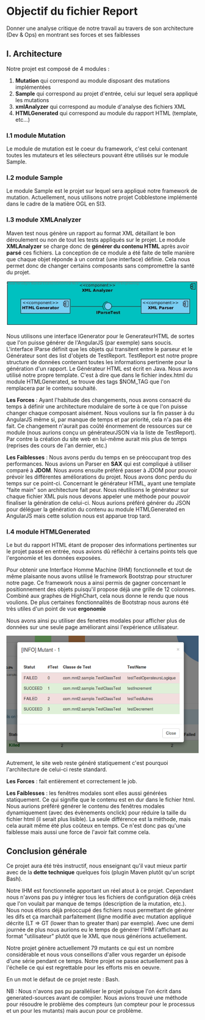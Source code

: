 # Objectif du fichier Report

Donner une analyse critique de notre travail au travers de son architecture (Dev & Ops) en montrant ses forces et ses faiblesses

## I. Architecture

Notre projet est composé de 4 modules :

1. **Mutation** qui correspond au module disposant des mutations implémentées
2. **Sample** qui correspond au projet d'entrée, celui sur lequel sera appliqué les mutations
3. **xmlAnalyzer** qui correspond au module d'analyse des fichiers XML
4. **HTMLGenerated** qui correspond au module du rapport HTML (template, etc...)

### I.1 module Mutation

Le module de mutation est le coeur du framework, c'est celui contenant toutes les mutateurs et les sélecteurs pouvant être
utilisés sur le module Sample.


### I.2 module Sample

Le module Sample est le projet sur lequel sera appliqué notre framework de mutation. Actuellement, nous utilisons notre 
projet Cobblestone implémenté dans le cadre de la matière OGL en SI3.

### I.3 module XMLAnalyzer

Maven test nous génère un rapport au format XML détaillant le bon déroulement ou non de tout les tests appliqués sur le projet.
Le module **XMLAnalyzer** se charge donc de **générer du contenu HTML** après avoir **parsé** ces fichiers. La conception de
ce module a été faite de telle manière que chaque objet réponde à un contrat (une interface) définie. Cela nous permet donc
de changer certains composants sans compromettre la santé du projet.

![fenetreModale](./Ressources/images/CompoHTML.jpg)

Nous utilisons une interface IGenerator pour le GenerateurHTML de sortes que l'on puisse générer de l'AngularJS (par exemple)
sans soucis. L'interface IParse définit que les objets qui transitent entre le parseur et le Générateur sont des list d'objets
de TestReport. TestReport est notre propre structure de données contenant toutes les informations pertinente pour la génération
d'un rapport. Le Générateur HTML est écrit en Java. Nous avons utilisé notre propre template. C'est à dire que dans le fichier
index.html du module HTMLGenerated, se trouve des tags $NOM_TAG que l'on remplacera par le contenu souhaité. 


**Les Forces** : Ayant l'habitude des changements, nous avons consacré du temps à définir une architecture
modulaire de sorte à ce que l'on puisse changer chaque composant aisément. Nous voulions sur la fin passer à du AngularJS même si,
par manque de temps et par priorité, cela n'a pas été fait. Ce changement n'aurait pas coûté énormement de ressources sur ce module (nous aurions
conçu un générateurJSON via la liste de TestReport).
Par contre la création du site web en lui-même aurait mis plus de temps (reprises des cours de l'an dernier, etc.)


**Les Faiblesses** : Nous avons perdu du temps en se préoccupant trop des performances. Nous avions un Parser en **SAX** qui est
compliqué à utiliser comparé à **JDOM**. Nous avons ensuite préféré passer à JDOM pour pouvoir prévoir les différentes améliorations du projet.
Nous avons donc perdu du temps sur ce point-ci. Concernant le générateur HTML, ayant une template "faite main" son architecture fait peur.
Nous réutilisons le générateur sur chaque fichier XML puis nous devons appeler une méthode pour pouvoir finaliser la génération de celui-ci.
Nous aurions préféré générer du JSON pour déléguer la génération du contenu au module HTMLGenerated en AngularJS mais cette
solution nous est apparue trop tard.

### I.4 module HTMLGenerated

Le but du rapport HTML étant de proposer des informations pertinentes sur le projet passé en entrée, nous avions dû
réfléchir à certains points tels que l'ergonomie et les données exposées. 


Pour obtenir une Interface Homme Machine (IHM) fonctionnelle et tout de même plaisante nous avons utilisé le framework
Bootstrap pour structurer notre page. Ce framework nous a ainsi permis de gagner concernant le positionnement des objets
puisqu'il propose déjà une grille de 12 colonnes. Combiné aux graphes de HighChart, cela nous donne le rendu que nous voulions.
De plus certaines fonctionnalités de Bootstrap nous aurons été très utiles d'un point de vue **ergonomie**

Nous avons ainsi pu utiliser des fenetres modales pour afficher plus de données sur une seule page améliorant ainsi
l'expérience utilisateur.

![fenetreModale](./Ressources/images/fenetreModale.png)

Autrement, le site web reste généré statiquement c'est pourquoi l'architecture de celui-ci reste standard.



**Les Forces** : fait entièrement et correctement le job.


**Les Faiblesses** : les fenêtres modales sont elles aussi générées statiquement. Ce qui signifie que le contenu est en dur
dans le fichier html. Nous aurions préféré générer le contenu des fenêtres modales dynamiquement (avec des évènements onclick)
pour réduire la taille du fichier html (il serait plus lisible). La seule différence est la méthode, mais cela aurait même été plus
coûteux en temps. Ce n'est donc pas qu'une faiblesse mais aussi une force de l'avoir fait comme cela.



## Conclusion générale
 
Ce projet aura été très instructif, nous enseignant qu'il vaut mieux partir avec de la **dette technique** quelques fois 
(plugin Maven plutôt qu'un script Bash).
 
Notre IHM est fonctionnelle apportant un réel atout à ce projet. Cependant nous n'avons pas pu y intégrer tous les fichiers
de configuration déjà créés que l'on voulait par manque de temps (description de la mutation, etc.). Nous nous étions déjà
préoccupé des fichiers nous permettant de générer les difs et ça marchait parfaitement (ligne modifié avec mutation appliqué
décrite (LT => GT (lower than to greater than) par exemple). Avec une demi journée de plus nous aurions eu le temps de
générer l'IHM l'affichant au format "utilisateur" plutôt que le XML que nous générions actuellement.

Notre projet génère actuellement 79 mutants ce qui est un nombre considérable et nous vous conseillons d'aller vous regarder
un épisode d'une série pendant ce temps. Notre projet ne passe actuellement pas à l'échelle ce qui est regrettable pour les
efforts mis en oeuvre.
 
En un mot le défaut de ce projet reste : Bash.

NB : Nous n'avons pas pu paralléliser le projet puisque l'on écrit dans generated-sources avant de compiler. Nous avions trouvé
une méthode pour résoudre le problème des compteurs (un compteur pour le processus et un pour les mutants) mais aucun pour ce
problème.